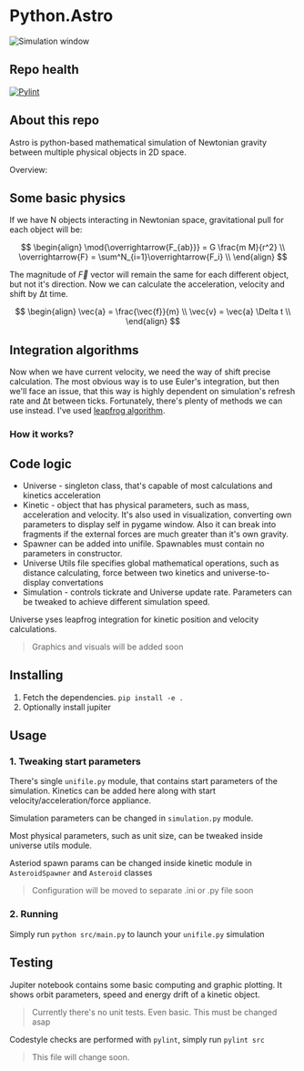# Python.Astro

![Simulation window](https://github.com/user-attachments/assets/0b35ba48-3540-47d1-bdcb-a590008a3eff)


## Repo health

[![Pylint](https://github.com/kbrddestroyer/Python.Astro/actions/workflows/pylint.yml/badge.svg?branch=main)](https://github.com/kbrddestroyer/Python.Astro/actions/workflows/pylint.yml)

## About this repo

Astro is python-based mathematical simulation of Newtonian gravity between multiple physical objects in 2D space.

Overview:

## Some basic physics 

If we have N objects interacting in Newtonian space, gravitational pull for each object will be:

$$
\begin{align}
\mod{\overrightarrow{F_{ab}}} = G \frac{m M}{r^2} \\
\overrightarrow{F} = \sum^N_{i=1}\overrightarrow{F_i} \\
\end{align}
$$

The magnitude of $` \overrightarrow{F} `$ vector will remain the same for each different object, but not it's direction. Now we can calculate the acceleration, velocity and shift by ∆t time.

$$
\begin{align}
\vec{a} = \frac{\vec{f}}{m} \\
\vec{v} = \vec{a} \Delta t \\
\end{align}
$$

## Integration algorithms 

Now when we have current velocity, we need the way of shift precise calculation. 
The most obvious way is to use Euler's integration, but then we'll face an issue, that this way is highly dependent on 
simulation's refresh rate and ∆t between ticks. Fortunately, there's plenty of methods we can use instead.
I've used [leapfrog algorithm](https://en.wikipedia.org/wiki/Leapfrog_integration).

### How it works?



## Code logic

- Universe - singleton class, that's capable of most calculations and kinetics acceleration
- Kinetic - object that has physical parameters, such as mass, acceleration and velocity. It's also used in visualization, converting own parameters to display self in pygame window. Also it can break into fragments if the external forces are much greater than it's own gravity.
- Spawner can be added into unifile. Spawnables must contain no parameters in constructor.
- Universe Utils file specifies global mathematical operations, such as distance calculating, force between two kinetics and universe-to-display convertations
- Simulation - controls tickrate and Universe update rate. Parameters can be tweaked to achieve different simulation speed.

Universe yses leapfrog integration for kinetic position and velocity calculations.

> Graphics and visuals will be added soon

## Installing

1. Fetch the dependencies. `pip install -e .`
2. Optionally install jupiter

## Usage

### 1. Tweaking start parameters

There's single `unifile.py` module, that contains start parameters of the simulation. Kinetics can be added here along with start velocity/acceleration/force appliance. 

Simulation parameters can be changed in `simulation.py` module.

Most physical parameters, such as unit size, can be tweaked inside universe utils module.

Asteriod spawn params can be changed inside kinetic module in `AsteroidSpawner` and `Asteroid` classes

> Configuration will be moved to separate .ini or .py file soon

### 2. Running

Simply run `python src/main.py` to launch your `unifile.py` simulation

## Testing

Jupiter notebook contains some basic computing and graphic plotting. It shows orbit parameters, speed and energy drift of a kinetic object.

> Currently there's no unit tests. Even basic. This must be changed asap

Codestyle checks are performed with `pylint`, simply run `pylint src`

> This file will change soon. 
